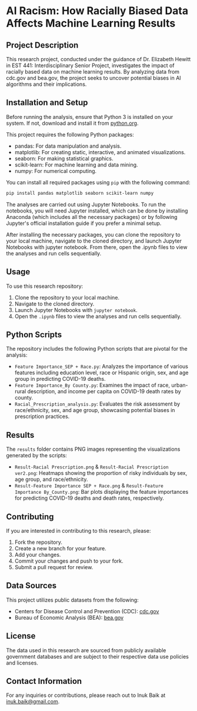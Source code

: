 # AI Racism: How Racially Biased Data Affects Machine Learning Results

## Project Description
This research project, conducted under the guidance of Dr. Elizabeth Hewitt in EST 441: Interdisciplinary Senior Project, investigates the impact of racially based data on machine learning results. By analyzing data from cdc.gov and bea.gov, the project seeks to uncover potential biases in AI algorithms and their implications.

## Installation and Setup
Before running the analysis, ensure that Python 3 is installed on your system. If not, download and install it from [python.org](https://www.python.org/downloads/).

This project requires the following Python packages:
- pandas: For data manipulation and analysis.
- matplotlib: For creating static, interactive, and animated visualizations.
- seaborn: For making statistical graphics.
- scikit-learn: For machine learning and data mining.
- numpy: For numerical computing.

You can install all required packages using `pip` with the following command:

```bash
pip install pandas matplotlib seaborn scikit-learn numpy
```
The analyses are carried out using Jupyter Notebooks. To run the notebooks, you will need Jupyter installed, which can be done by installing Anaconda (which includes all the necessary packages) or by following Jupyter's official installation guide if you prefer a minimal setup.

After installing the necessary packages, you can clone the repository to your local machine, navigate to the cloned directory, and launch Jupyter Notebooks with jupyter notebook. From there, open the .ipynb files to view the analyses and run cells sequentially.

## Usage
To use this research repository:
1. Clone the repository to your local machine.
2. Navigate to the cloned directory.
3. Launch Jupyter Notebooks with `jupyter notebook`.
4. Open the `.ipynb` files to view the analyses and run cells sequentially.

## Python Scripts
The repository includes the following Python scripts that are pivotal for the analysis:
- `Feature Importance_SEP + Race.py`: Analyzes the importance of various features including education level, race or Hispanic origin, sex, and age group in predicting COVID-19 deaths.
- `Feature Importance_By County.py`: Examines the impact of race, urban-rural description, and income per capita on COVID-19 death rates by county.
- `Racial_Prescription_analysis.py`: Evaluates the risk assessment by race/ethnicity, sex, and age group, showcasing potential biases in prescription practices.

## Results
The `results` folder contains PNG images representing the visualizations generated by the scripts:
- `Result-Racial Prescription.png` & `Result-Racial Prescription ver2.png`: Heatmaps showing the proportion of risky individuals by sex, age group, and race/ethnicity.
- `Result-Feature Importance SEP + Race.png` & `Result-Feature Importance By_County.png`: Bar plots displaying the feature importances for predicting COVID-19 deaths and death rates, respectively.

## Contributing
If you are interested in contributing to this research, please:
1. Fork the repository.
2. Create a new branch for your feature.
3. Add your changes.
4. Commit your changes and push to your fork.
5. Submit a pull request for review.

## Data Sources
This project utilizes public datasets from the following:
- Centers for Disease Control and Prevention (CDC): [cdc.gov](https://www.cdc.gov)
- Bureau of Economic Analysis (BEA): [bea.gov](https://www.bea.gov)

## License
The data used in this research are sourced from publicly available government databases and are subject to their respective data use policies and licenses.

## Contact Information
For any inquiries or contributions, please reach out to Inuk Baik at [inuk.baik@gmail.com](mailto:inuk.baik@gmail.com).
